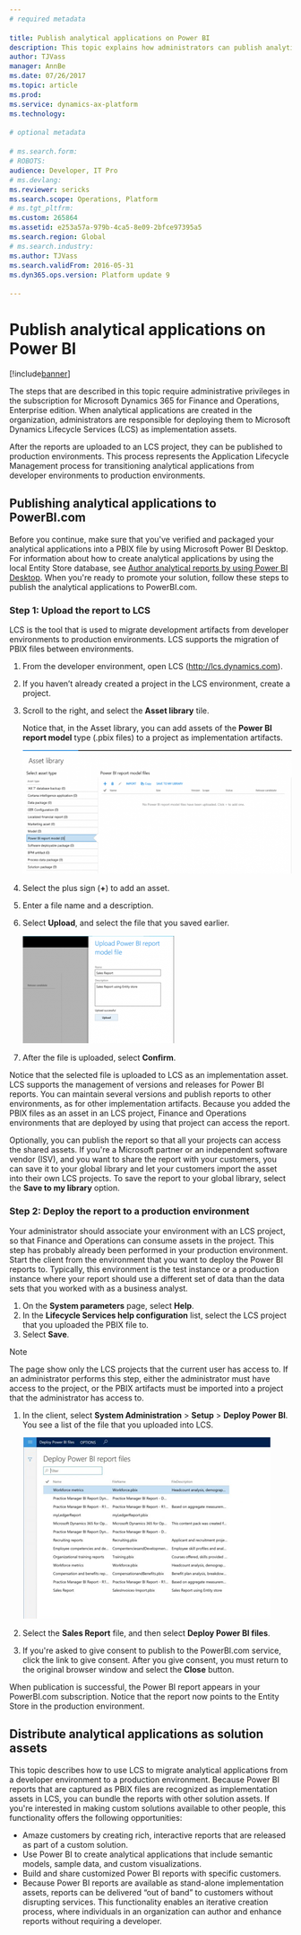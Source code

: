 ```yaml
---
# required metadata

title: Publish analytical applications on Power BI 
description: This topic explains how administrators can publish analytical applications on Power BI.
author: TJVass
manager: AnnBe
ms.date: 07/26/2017
ms.topic: article
ms.prod: 
ms.service: dynamics-ax-platform
ms.technology: 

# optional metadata

# ms.search.form: 
# ROBOTS: 
audience: Developer, IT Pro
# ms.devlang: 
ms.reviewer: sericks
ms.search.scope: Operations, Platform
# ms.tgt_pltfrm: 
ms.custom: 265864
ms.assetid: e253a57a-979b-4ca5-8e09-2bfce97395a5
ms.search.region: Global
# ms.search.industry: 
ms.author: TJVass
ms.search.validFrom: 2016-05-31
ms.dyn365.ops.version: Platform update 9

---
```


# Publish analytical applications on Power BI 

[!include[banner](../includes/banner.md)]

The steps that are described in this topic require administrative privileges in the subscription for Microsoft Dynamics 365 for Finance and Operations, Enterprise edition. When analytical applications are created in the organization, administrators are responsible for deploying them to Microsoft Dynamics Lifecycle Services (LCS) as implementation assets.

After the reports are uploaded to an LCS project, they can be published to production environments. This process represents the Application Lifecycle Management process for transitioning analytical applications from developer environments to production environments.

## Publishing analytical applications to PowerBI.com

Before you continue, make sure that you've verified and packaged your analytical applications into a PBIX file by using Microsoft Power BI Desktop. For information about how to create analytical applications by using the local Entity Store database, see [Author analytical reports by using Power BI Desktop](author-distribute-power-bi-reports.md). When you're ready to promote your solution, follow these steps to publish the analytical applications to PowerBI.com.

### Step 1: Upload the report to LCS

LCS is the tool that is used to migrate development artifacts from developer environments to production environments. LCS supports the migration of PBIX files between environments.

1. From the developer environment, open LCS (<http://lcs.dynamics.com>).
2. If you haven’t already created a project in the LCS environment, create a project.
3. Scroll to the right, and select the **Asset library** tile.

    Notice that, in the Asset library, you can add assets of the **Power BI report model** type (.pbix files) to a project as implementation artifacts.

    ![Asset library](media/asset-library.PNG)

4. Select the plus sign (**+**) to add an asset.
5. Enter a file name and a description.
6. Select **Upload**, and select the file that you saved earlier.

    ![Upload a new file](media/upload.PNG)

7. After the file is uploaded, select **Confirm**.

Notice that the selected file is uploaded to LCS as an implementation asset. LCS supports the management of versions and releases for Power BI reports. You can maintain several versions and publish reports to other environments, as for other implementation artifacts. Because you added the PBIX files as an asset in an LCS project, Finance and Operations environments that are deployed by using that project can access the report.

Optionally, you can publish the report so that all your projects can access the shared assets. If you're a Microsoft partner or an independent software vendor (ISV), and you want to share the report with your customers, you can save it to your global library and let your customers import the asset into their own LCS projects. To save the report to your global library, select the **Save to my library** option.

### Step 2: Deploy the report to a production environment

Your administrator should associate your environment with an LCS project, so that Finance and Operations can consume assets in the project. This step has probably already been performed in your production environment. Start the client from the environment that you want to deploy the Power BI reports to. Typically, this environment is the test instance or a production instance where your report should use a different set of data than the data sets that you worked with as a business analyst. 

1. On the **System parameters** page, select **Help**. 
2. In the **Lifecycle Services help configuration** list, select the LCS project that you uploaded the PBIX file to.
3. Select **Save**. 

> [!NOTE] 
> The page show only the LCS projects that the current user has access to. If an administrator performs this step, either the administrator must have access to the project, or the PBIX artifacts must be imported into a project that the administrator has access to.

1. In the client, select **System Administration** \> **Setup** \> **Deploy Power BI**. You see a list of the file that you uploaded into LCS.

    ![Deploy Power BI](media/deploy.PNG)

2. Select the **Sales Report** file, and then select **Deploy Power BI files**.
3. If you're asked to give consent to publish to the PowerBI.com service, click the link to give consent. After you give consent, you must return to the original browser window and select the **Close** button.

When publication is successful, the Power BI report appears in your PowerBI.com subscription. Notice that the report now points to the Entity Store in the production environment.

## Distribute analytical applications as solution assets

This topic describes how to use LCS to migrate analytical applications from a developer environment to a production environment. Because Power BI reports that are captured as PBIX files are recognized as implementation assets in LCS, you can bundle the reports with other solution assets. If you're interested in making custom solutions available to other people, this functionality offers the following opportunities:

- Amaze customers by creating rich, interactive reports that are released as part of a custom solution.
- Use Power BI to create analytical applications that include semantic models, sample data, and custom visualizations.
- Build and share customized Power BI reports with specific customers.
- Because Power BI reports are available as stand-alone implementation assets, reports can be delivered “out of band” to customers without disrupting services. This functionality enables an iterative creation process, where individuals in an organization can author and enhance reports without requiring a developer.
